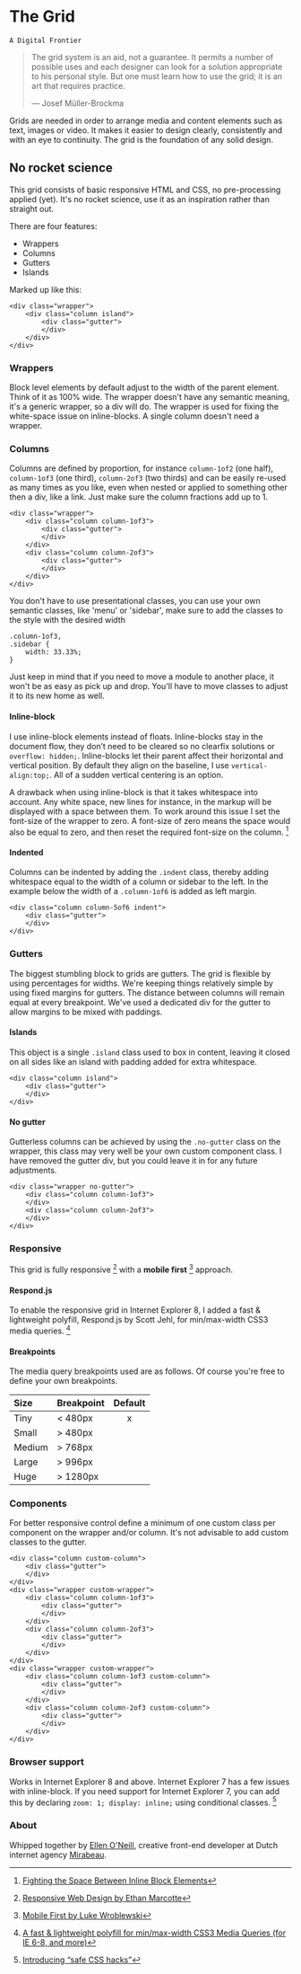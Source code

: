 # The Grid
`A Digital Frontier`

> The grid system is an aid, not a guarantee. It permits a number of possible uses and each designer can look for a solution appropriate to his personal style. But one must learn how to use the grid; it is an art that requires practice.
>
> — Josef Müller-Brockma

Grids are needed in order to arrange media and content elements such as text, images or video. It makes it easier to design clearly, consistently and with an eye to continuity. The grid is the foundation of any solid design.

## No rocket science
This grid consists of basic responsive HTML and CSS, no pre-processing applied (yet). It's no rocket science, use it as an inspiration rather than straight out.

There are four features:

- Wrappers
- Columns
- Gutters
- Islands

Marked up like this:

	<div class="wrapper">
		<div class="column island">
			<div class="gutter">
			</div>
		</div>
	</div>

### Wrappers
Block level elements by default adjust to the width of the parent element. Think of it as 100% wide. The wrapper doesn't have any semantic meaning, it's a generic wrapper, so a div will do. The wrapper is used for fixing the white-space issue on inline-blocks. A single column doesn't need a wrapper.

### Columns
Columns are defined by proportion, for instance `column-1of2` (one half), `column-1of3` (one third), `column-2of3` (two thirds) and can be easily re-used as many times as you like, even when nested or applied to something other then a div, like a link. Just make sure the column fractions add up to 1.

	<div class="wrapper">
		<div class="column column-1of3">
			<div class="gutter">
			</div>
		</div>
		<div class="column column-2of3">
			<div class="gutter">
			</div>
		</div>
	</div>

You don't have to use presentational classes, you can use your own semantic classes, like 'menu' or 'sidebar', make sure to add the classes to the style with the desired width

	.column-1of3,
	.sidebar {
		width: 33.33%;
	}

Just keep in mind that if you need to move a module to another place, it won't be as easy as pick up and drop. You'll have to move classes to adjust it to its new home as well.

#### Inline-block
I use inline-block elements instead of floats. Inline-blocks stay in the document flow, they don’t need to be cleared so no clearfix solutions or `overflow: hidden;`. Inline-blocks let their parent affect their horizontal and vertical position. By default they align on the baseline, I use `vertical-align:top;`. All of a sudden vertical centering is an option.

A drawback when using inline-block is that it takes whitespace into account. Any white space, new lines for instance, in the markup will be displayed with a space between them. To work around this issue I set the font-size of the wrapper to zero. A font-size of zero means the space would also be equal to zero, and then reset the required font-size on the column. [^1]

[^1]: [Fighting the Space Between Inline Block Elements](http://css-tricks.com/fighting-the-space-between-inline-block-elements/)

#### Indented
Columns can be indented by adding the `.indent` class, thereby adding whitespace equal to the width of a column or sidebar to the left. In the example below the width of a `.column-1of6` is added as left margin.

	<div class="column column-5of6 indent">
		<div class="gutter">
		</div>
	</div>

### Gutters
The biggest stumbling block to grids are gutters. The grid is flexible by using percentages for widths. We're keeping things relatively simple by using fixed margins for gutters. The distance between columns will remain equal at every breakpoint. We've used a dedicated div for the gutter to allow margins to be mixed with paddings.

#### Islands
This object is a single `.island` class used to box in content, leaving it closed on all sides like an island with padding added for extra whitespace.

	<div class="column island">
		<div class="gutter">
		</div>
	</div>

#### No gutter
Gutterless columns can be achieved by using the `.no-gutter` class on the wrapper, this class may very well be your own custom component class. I have removed the gutter div, but you could leave it in for any future adjustments.

	<div class="wrapper no-gutter">
		<div class="column column-1of3">		
		</div>
		<div class="column column-2of3">
		</div>
	</div>

### Responsive
This grid is fully responsive [^2] with a __mobile first__ [^3] approach. 

[^2]: [Responsive Web Design by Ethan Marcotte](http://www.abookapart.com/products/responsive-web-design)  
[^3]: [Mobile First by Luke Wroblewski](http://www.abookapart.com/products/mobile-first)

#### Respond.js
To enable the responsive grid in Internet Explorer 8, I added a fast & lightweight polyfill, Respond.js by Scott Jehl, for min/max-width CSS3 media queries. [^4]

[^4]: [A fast & lightweight polyfill for min/max-width CSS3 Media Queries (for IE 6-8, and more)](https://github.com/scottjehl/Respond) 

#### Breakpoints
The media query breakpoints used are as follows. Of course you're free to define your own breakpoints.

Size   | Breakpoint | Default
:----- | :--------- | :-----:
Tiny   | < 480px    | x
Small  | > 480px    | 
Medium | > 768px    | 
Large  | > 996px    | 
Huge   | > 1280px   | 

### Components
For better responsive control define a minimum of one custom class per component on the wrapper and/or column. It's not advisable to add custom classes to the gutter.

	<div class="column custom-column">
		<div class="gutter">
		</div>
	</div>
	<div class="wrapper custom-wrapper">
		<div class="column column-1of3">
			<div class="gutter">
			</div>
		</div>
		<div class="column column-2of3">
			<div class="gutter">
			</div>
		</div>
	</div>
	<div class="wrapper custom-wrapper">
		<div class="column column-1of3 custom-column">
			<div class="gutter">
			</div>
		</div>
		<div class="column column-2of3 custom-column">
			<div class="gutter">
			</div>
		</div>
	</div>	

### Browser support
Works in Internet Explorer 8 and above. Internet Explorer 7 has a few issues with inline-block. If you need support for Internet Explorer 7, you can add this by declar­ing `zoom: 1; display: inline;` using conditional classes. [^5]

[^5]: [Introducing “safe CSS hacks”](http://mathiasbynens.be/notes/safe-css-hacks)

### About
Whipped together by [Ellen O'Neill](http://twitter.com/eliun), creative front-end developer at Dutch internet agency [Mirabeau](http://www.mirabeau.nl).
